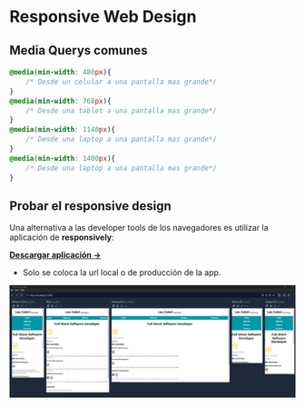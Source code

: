 # Responsive Web Design

## Media Querys comunes

```css
@media(min-width: 480px){
    /* Desde un celular a una pantalla mas grande*/
}
@media(min-width: 768px){
    /* Desde una tablet a una pantalla mas grande*/
}
@media(min-width: 1140px){
    /* Desde una laptop a una pantalla mas grande*/
}
@media(min-width: 1400px){
    /* Desde una laptop a una pantalla mas grande*/
}
```

## Probar el responsive design 

Una alternativa a las developer tools de los navegadores es utilizar la aplicación de **responsively**:

[**Descargar aplicación ->**](https://responsively.app/download)

- Solo se coloca la url local o de producción de la app.

![](img/responsively.png)